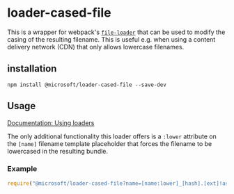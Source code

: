 # loader-cased-file

This is a wrapper for webpack's [`file-loader`](https://www.npmjs.com/package/file-loader) that
can be used to modify the casing of the resulting filename. This is useful e.g. when using a
content delivery network (CDN) that only allows lowercase filenames.

## installation

`npm install @microsoft/loader-cased-file --save-dev`

## Usage

[Documentation: Using loaders](http://webpack.github.io/docs/using-loaders.html)

The only additional functionality this loader offers is a `:lower` attribute on the `[name]` filename
template placeholder that forces the filename to be lowercased in the resulting bundle.

### Example
``` javascript
require("@microsoft/loader-cased-file?name=[name:lower]_[hash].[ext]!asset.png");
```
